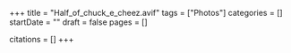 +++
title = "Half_of_chuck_e_cheez.avif"
tags = ["Photos"]
categories = []
startDate = ""
draft = false
pages = []

citations = []
+++
